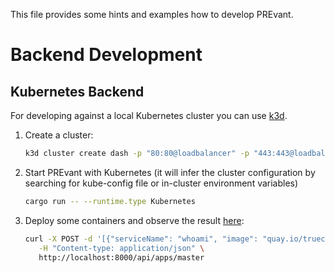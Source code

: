 This file provides some hints and examples how to develop PREvant.

# Backend Development

## Kubernetes Backend

For developing against a local Kubernetes cluster you can use [k3d](https://k3d.io).

1. Create a cluster:

   ```bash
   k3d cluster create dash -p "80:80@loadbalancer" -p "443:443@loadbalancer"
   ```

2. Start PREvant with Kubernetes (it will infer the cluster configuration by searching for kube-config file or in-cluster environment variables)

   ```bash
   cargo run -- --runtime.type Kubernetes
   ```

3. Deploy some containers and observe the result [here](http://localhost/master/whoami/):

   ```bash
   curl -X POST -d '[{"serviceName": "whoami", "image": "quay.io/truecharts/whoami"}]' \
      -H "Content-type: application/json" \
      http://localhost:8000/api/apps/master
   ```

